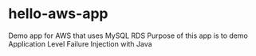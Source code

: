 # hello-aws-app
Demo app for AWS that uses MySQL RDS
Purpose of this app is to demo Application Level Failure Injection with Java 
